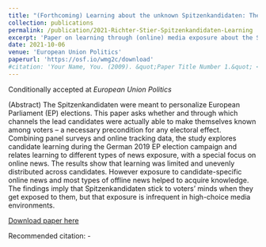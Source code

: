 ```yaml
---
title: "(Forthcoming) Learning about the unknown Spitzenkandidaten: The role of media exposure during the 2019 European Parliament elections"
collection: publications
permalink: /publication/2021-Richter-Stier-Spitzenkandidaten-Learning
excerpt: 'Paper on learning through (online) media exposure about the Spitzenkandidaten at the European Parliament elections 2018.'
date: 2021-10-06
venue: 'European Union Politics'
paperurl: 'https://osf.io/wmg2c/download'
#citation: 'Your Name, You. (2009). &quot;Paper Title Number 1.&quot; <i>Journal 1</i>. 1(1).'
---
```

Conditionally accepted at <i>European Union Politics</i>

(Abstract) The Spitzenkandidaten were meant to personalize European Parliament (EP) elections. This paper asks whether and through which channels the lead candidates were actually able to make themselves known among voters – a necessary precondition for any electoral effect. Combining panel surveys and online tracking data, the study explores candidate learning during the German 2019 EP election campaign and relates learning to different types of news exposure, with a special focus on online news. The results show that learning was limited and unevenly distributed across candidates. However exposure to candidate-specific online news and most types of offline news helped to acquire knowledge. The findings imply that Spitzenkandidaten stick to voters’ minds when they get exposed to them, but that exposure is infrequent in high-choice media environments.

[Download paper here](https://osf.io/wmg2c/download)

Recommended citation: -
